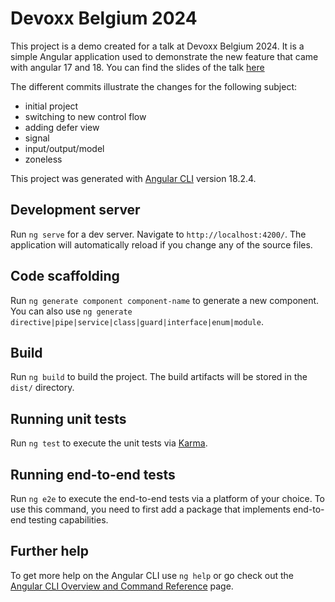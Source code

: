 # Devoxx Belgium 2024

This project is a demo created for a talk at Devoxx Belgium 2024.
It is a simple Angular application used to demonstrate the new feature that came with angular 17 and 18.
You can find the slides of the talk [here](https://speakerdeck.com/magnette/unleashing-the-power-of-angular-navigating-the-latest-releases-and-transformations)

The different commits illustrate the changes for the following subject:
- initial project
- switching to new control flow
- adding defer view
- signal
- input/output/model
- zoneless

This project was generated with [Angular CLI](https://github.com/angular/angular-cli) version 18.2.4.

## Development server

Run `ng serve` for a dev server. Navigate to `http://localhost:4200/`. The application will automatically reload if you change any of the source files.

## Code scaffolding

Run `ng generate component component-name` to generate a new component. You can also use `ng generate directive|pipe|service|class|guard|interface|enum|module`.

## Build

Run `ng build` to build the project. The build artifacts will be stored in the `dist/` directory.

## Running unit tests

Run `ng test` to execute the unit tests via [Karma](https://karma-runner.github.io).

## Running end-to-end tests

Run `ng e2e` to execute the end-to-end tests via a platform of your choice. To use this command, you need to first add a package that implements end-to-end testing capabilities.

## Further help

To get more help on the Angular CLI use `ng help` or go check out the [Angular CLI Overview and Command Reference](https://angular.dev/tools/cli) page.
